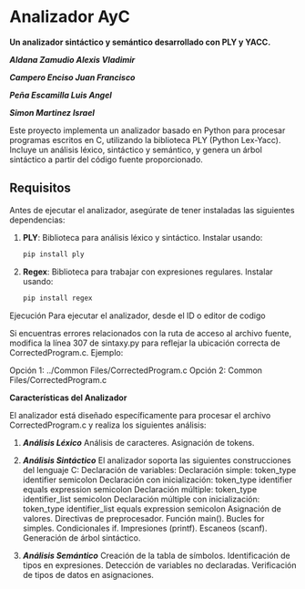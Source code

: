 # Analizador AyC
**Un analizador sintáctico y semántico desarrollado con PLY y YACC.**

***Aldana Zamudio Alexis Vladimir***

***Campero Enciso Juan Francisco***

***Peña Escamilla Luis Angel***

***Simon Martinez Israel***

Este proyecto implementa un analizador basado en Python para procesar programas escritos en C, utilizando la biblioteca PLY (Python Lex-Yacc). Incluye un análisis léxico, sintáctico y semántico, y genera un árbol sintáctico a partir del código fuente proporcionado.

## Requisitos
Antes de ejecutar el analizador, asegúrate de tener instaladas las siguientes dependencias:

1. **PLY**: Biblioteca para análisis léxico y sintáctico.
   	Instalar usando:
	```bash
 	pip install ply
2. **Regex**: Biblioteca para trabajar con expresiones regulares.
	Instalar usando:
	```bash
 	pip install regex 
Ejecución
Para ejecutar el analizador, desde el ID o editor de codigo

Si encuentras errores relacionados con la ruta de acceso al archivo fuente, modifica la línea 307 de sintaxy.py para reflejar la ubicación correcta de CorrectedProgram.c. Ejemplo:

Opción 1: ../Common Files/CorrectedProgram.c
Opción 2: Common Files/CorrectedProgram.c

**Características del Analizador**

El analizador está diseñado específicamente para procesar el archivo CorrectedProgram.c y realiza los siguientes análisis:

1. ***Análisis Léxico***
Análisis de caracteres.
Asignación de tokens.

2. ***Análisis Sintáctico***
El analizador soporta las siguientes construcciones del lenguaje C:
	Declaración de variables:
		Declaración simple:
			token_type identifier semicolon
		Declaración con inicialización:
			token_type identifier equals expression semicolon
		Declaración múltiple:
			token_type identifier_list semicolon
		Declaración múltiple con inicialización:
			token_type identifier_list equals expression semicolon
	Asignación de valores.
	Directivas de preprocesador.
	Función main().
	Bucles for simples.
	Condicionales if.
	Impresiones (printf).
	Escaneos (scanf).
	Generación de árbol sintáctico.
3. ***Análisis Semántico***
	Creación de la tabla de símbolos.
	Identificación de tipos en expresiones.
	Detección de variables no declaradas.
	Verificación de tipos de datos en asignaciones.

	
		



